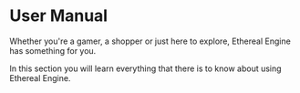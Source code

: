 # User Manual
Whether you're a gamer, a shopper or just here to explore, Ethereal Engine has something for you.  

In this section you will learn everything that there is to know about using Ethereal Engine.  
